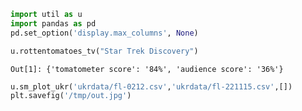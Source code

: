 
```python
import util as u
import pandas as pd
pd.set_option('display.max_columns', None)
```


```python
u.rottentomatoes_tv("Star Trek Discovery")
```

```text
Out[1]: {'tomatometer score': '84%', 'audience score': '36%'}
```








```python
u.sm_plot_ukr('ukrdata/fl-0212.csv','ukrdata/fl-221115.csv',[])
plt.savefig('/tmp/out.jpg')
```









